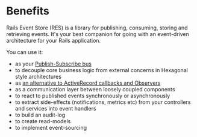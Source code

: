 # Benefits

Rails Event Store (RES) is a library for publishing, consuming, storing and retrieving events. It's your best companion for going with an event-driven architecture for your Rails application.

You can use it:

<ul class="default-ul">
<li>as your <a href="/docs/pubsub/">Publish-Subscribe bus</a></li>
<li>to decouple core business logic from external concerns in Hexagonal style architectures</li>
<li>as <a href="http://blog.arkency.com/2016/05/domain-events-over-active-record-callbacks/">an alternative to ActiveRecord callbacks and Observers</a></li>
<li>as a communication layer between loosely coupled components</li>
<li>to react to published events synchronously or asynchronously</li>
<li>to extract side-effects (notifications, metrics etc) from your controllers and services into event handlers</li>
<li>to build an audit-log</li>
<li>to create read-models</li>
<li>to implement event-sourcing</li>
</ul>

